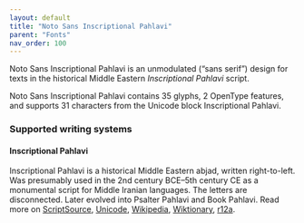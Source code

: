 ```yaml
---
layout: default
title: "Noto Sans Inscriptional Pahlavi"
parent: "Fonts"
nav_order: 100
---
```

Noto Sans Inscriptional Pahlavi is an unmodulated (“sans serif”) design for texts in the historical Middle Eastern _Inscriptional Pahlavi_ script. 

Noto Sans Inscriptional Pahlavi contains 35 glyphs, 2 OpenType features, and supports 31 characters from the Unicode block Inscriptional Pahlavi.


### Supported writing systems


#### Inscriptional Pahlavi

Inscriptional Pahlavi is a historical Middle Eastern abjad, written right-to-left. Was presumably used in the 2nd century BCE–5th century CE as a monumental script for Middle Iranian languages. The letters are disconnected. Later evolved into Psalter Pahlavi and Book Pahlavi. Read more on [ScriptSource](https://scriptsource.org/scr/Phli), [Unicode](https://www.unicode.org/versions/Unicode13.0.0/ch10.pdf#G32800), [Wikipedia](https://en.wikipedia.org/wiki/ISO_15924:Phli), [Wiktionary](https://en.wiktionary.org/wiki/Category:Inscriptional_Pahlavi_script), [r12a](https://r12a.github.io/scripts/links?iso=Phli).

